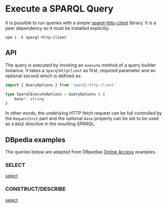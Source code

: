 # Execute a SPARQL Query

It is possible to run queries with a simple [sparql-http-client][client] library.
It is a peer dependency so it must be installed explicitly.

```
npm i -S sparql-http-client
```

[client]: https://npm.im/sparql-http-client

## API

The query is executed by invoking an `execute` method of a query builder instance. It takes a `SparqlHttpClient` as first, required parameter and an optional second which is defined as:

```typescript
import { QueryOptions } from 'sparql-http-client'

type SparqlExecuteOptions = QueryOptions & {
    base?: string
}
```

In other words, the underlying HTTP fetch request can be full controlled by the `RequestInit` part and the optional `base` property can be set to be used as a `BASE` directive in the resulting SPARQL.

## DBpedia examples

The queries below are adapted from DBpedias [Online Access](https://wiki.dbpedia.org/OnlineAccess) examples.

### SELECT

<run-kit>

[select](examples/execute-select.js ':include')

</run-kit>

### CONSTRUCT/DESCRIBE

<run-kit>

[select](examples/execute-construct.js ':include')

</run-kit>
